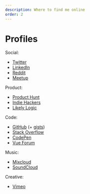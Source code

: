 ```yaml
---
description: Where to find me online
order: 2
---
```


# Profiles

Social:

- [Twitter](http://twitter.com/dave_stewart)
- [LinkedIn](http://linkedin.com/in/davestewartuk)
- [Reddit](http://reddit.com/user/dave__stewart)
- [Meetup](http://meetup.com/members/5200599/)

Product:

- [Product Hunt](http://producthunt.com/@dave_stewart)
- [Indie Hackers](http://indiehackers.com/likelylogic)
- [Likely Logic](http://likelylogic.com/)

Code:

- [GitHub](http://github.com/davestewart/) (+ [gists](http://gist.github.com/davestewart))
- [Stack Overflow](http://stackoverflow.com/users/1715497/davestewart)
- [CodePen](http://codepen.io/davestewart/)
- [Vue Forum](http://forum.vuejs.org/u/davestewart/)

Music:

- [Mixcloud](http://mixcloud.com/davestewart/)
- [SoundCloud](https://soundcloud.com/davestewart/likes)

Creative:

- [Vimeo](http://vimeo.com/davestewartuk)
